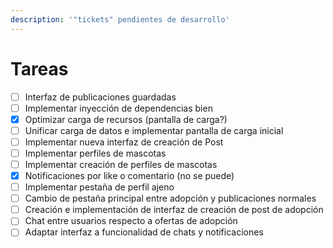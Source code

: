 ```yaml
---
description: '"tickets" pendientes de desarrollo'
---
```


# Tareas

* [ ] Interfaz de publicaciones guardadas
* [ ] Implementar inyección de dependencias bien
* [x] Optimizar carga de recursos (pantalla de carga?)
* [ ] Unificar carga de datos e implementar pantalla de carga inicial
* [ ] Implementar nueva interfaz de creación de Post
* [ ] Implementar perfiles de mascotas
* [ ] Implementar creación de perfiles de mascotas
* [x] Notificaciones por like o comentario (no se puede)
* [ ] Implementar pestaña de perfil ajeno
* [ ] Cambio de pestaña principal entre adopción y publicaciones normales
* [ ] Creación e implementación de interfaz de creación de post de adopción
* [ ] Chat entre usuarios respecto a ofertas de adopción
* [ ] Adaptar interfaz a funcionalidad de chats y notificaciones

